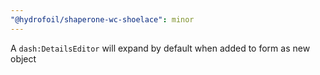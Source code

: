 ```yaml
---
"@hydrofoil/shaperone-wc-shoelace": minor
---
```


A `dash:DetailsEditor` will expand by default when added to form as new object
